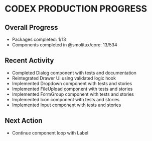 # CODEX PRODUCTION PROGRESS

## Overall Progress
- Packages completed: 1/13
- Components completed in @smolitux/core: 13/534


## Recent Activity
- Completed Dialog component with tests and documentation
- Reintegrated Drawer UI using validated logic hook
- Implemented Dropdown component with tests and stories
- Implemented FileUpload component with tests and stories
- Implemented FormGroup component with tests and stories
- Implemented Icon component with tests and stories
- Implemented Input component with tests and stories

## Next Action
- Continue component loop with Label


